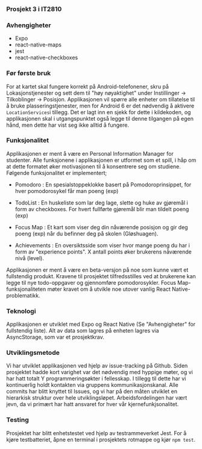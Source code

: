 ### Prosjekt 3 i IT2810

### Avhengigheter

- Expo
- react-native-maps
- jest
- react-native-checkboxes


### Før første bruk

For at kartet skal fungere korrekt på Android-telefonener, skru på Lokasjonstjenester og sett dem til "høy nøyaktighet" under Instillinger -> Tilkoblinger -> Posisjon. Applikasjonen vil spørre alle enheter om tillatelse til å bruke plasseringstjenester, men for Android 6 er det nødvendig å aktivere `LocationServices`i tillegg. Det er lagt inn en sjekk for dette i kildekoden, og applikasjonen skal i utgangspunktet også legge til denne tilgangen på egen hånd, men dette har vist seg ikke alltid å fungere. 

### Funksjonalitet

Applikasjonen er ment å være en Personal Information Manager for studenter. Alle funksjonene i applikasjonen er utformet som et spill, i håp om at dette formatet øker motivasjonen til å konsentrere seg om studiene. Følgende funksjonalitet er implementert;

- Pomodoro : En spesialstoppeklokke basert på Pomodoroprinsippet, for hver pomodorosykel får man poeng (exp)

- TodoList : En huskeliste som lar deg lage, slette og huke av gjøremål i form av checkboxes. For hvert fullførte gjøremål blir man tildelt poeng (exp) 

- Focus Map : Et kart som viser deg din nåværende posisjon og gir deg poeng (exp) når du befinner deg på skolen (Gløshuagen).

- Achievements : En oversiktsside som viser hvor mange poeng du har i form av "experience points". X antall points øker brukerens nåværende nivå (level). 

Applikasjonen er ment å være en beta-versjon på noe som kunne vært et fullstendig produkt. Kravene til prosjektet tilfredsstilles ved at brukerene kan legge til nye todo-oppgaver og gjennomføre pomodorosykler. Focus Map-funksjonaliteten møter kravet om å utvikle noe utover vanlig React Native-problematikk. 

### Teknologi

Applikasjonen er utviklet med Expo og React Native (Se "Avhengigheter" for fullstendig liste). Alt av data som lagres på enheten lagres via AsyncStorage, som var et prosjektkrav. 

### Utviklingsmetode

Vi har utviklet applikasjonen ved hjelp av issue-tracking på Github. Siden prosjektet hadde kort varighet var det nødvendig med hyppige møter, og vi har hatt totalt Y programmeringsøkter i fellesskap. I tillegg til dette har vi kontinuerlig holdt kontakten via gruppens kommunikasjonskanal. Alle commits har blitt knyttet til Issues, og vi har på den måten utviklet en hierarkisk struktur over hele utviklingsløpet. Arbeidsfordelingen har vært jevn, da vi primært har hatt ansvaret for hver vår kjernefunkjsonalitet. 

### Testing

Prosjektet har blitt enhetstestet ved hjelp av testrammeverket Jest. For å kjøre testbatteriet, åpne en terminal i prosjektets rotmappe og kjør `npm test`. 
